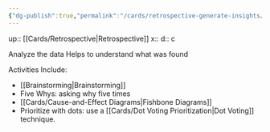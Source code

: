 ```yaml
---
{"dg-publish":true,"permalink":"/cards/retrospective-generate-insights/"}
---
```


up:: [[Cards/Retrospective\|Retrospective]] 
x:: 
d:: c

Analyze the data
Helps to understand what was found

Activities Include:

- [[﻿﻿Brainstorming\|﻿﻿Brainstorming]]
- ﻿﻿Five Whys: asking why five times
- [[Cards/Cause-and-Effect Diagrams\|Fishbone Diagrams]]
- ﻿﻿Prioritize with dots: use a [[Cards/Dot Voting Prioritization\|Dot Voting]] technique.